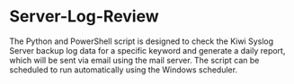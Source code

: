 # Server-Log-Review

The Python and PowerShell script is designed to check the Kiwi Syslog Server backup log data for a specific keyword and generate a daily report, which will be sent via email using the mail server. The script can be scheduled to run automatically using the Windows scheduler.
